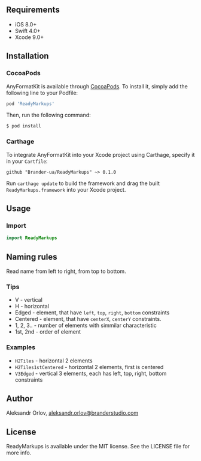 ## Requirements

- iOS 8.0+
- Swift 4.0+
- Xcode 9.0+

## Installation

### CocoaPods

AnyFormatKit is available through [CocoaPods](http://cocoapods.org). To install
it, simply add the following line to your Podfile:

```ruby
pod 'ReadyMarkups'
```

Then, run the following command:

```bash
$ pod install
```

### Carthage

To integrate AnyFormatKit into your Xcode project using Carthage, specify it in your `Cartfile`:

```ogdl
github "Brander-ua/ReadyMarkups" ~> 0.1.0
```

Run `carthage update` to build the framework and drag the built `ReadyMarkups.framework` into your Xcode project.

## Usage

### Import

```swift
import ReadyMarkups
```

## Naming rules

Read name from left to right, from top to bottom.

### Tips

* V - vertical
* H - horizontal
* Edged - element, that have `left`, `top`, `right`, `bottom` constraints
* Centered - element, that have `centerX`, `centerY` constraints.
* 1, 2, 3.. - number of elements with simmilar characteristic 
* 1st, 2nd - order of element

### Examples

* `H2Tiles` - horizontal 2 elements
* `H2Tiles1stCentered` - horizontal 2 elements, first is centered
* `V3Edged` - vertical 3 elements, each has left, top, right, bottom constraints

## Author

Aleksandr Orlov, aleksandr.orlov@branderstudio.com

## License

ReadyMarkups is available under the MIT license. See the LICENSE file for more info.

